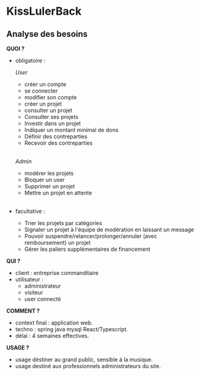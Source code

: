 # KissLulerBack

## Analyse des besoins

**QUOI ?**
  * obligatoire : 
  
    *User* 
    * créer un compte
    * se connecter
    * modifier son compte
    * créer un projet
    * consulter un projet
    * Consulter ses projets
    * Investir dans un projet
    * Indiquer un montant minimal de dons
    * Définir des contreparties
    * Recevoir des contreparties <br/><br/>

    *Admin*
    * modérer les projets
    * Bloquer un user
    * Supprimer un projet
    * Mettre un projet en attente

    <br/>

  * facultative :
    * Trier les projets par catégories
    * Signaler un projet à l'équipe de modération en laissant un message
    * Pouvoir suspendre/relancer/prolonger/annuler (avec remboursement) un projet
    * Gérer les paliers supplémentaires de financement

**QUI ?**
  * client : entreprise commanditaire
  * utilisateur : 
    * administrateur
    * visiteur 
    * user connecté

**COMMENT ?**
  * context final : application web.
  * techno : spring java mysql React/Typescript.
  * délai : 4 semaines effectives.

**USAGE ?**
  * usage déstiner au grand public, sensible à la musique.
  * usage destiné aux professionnels administrateurs du site.

